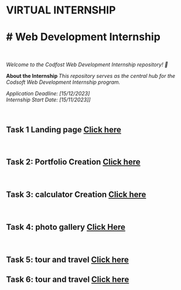 # VIRTUAL INTERNSHIP
<p>
<h1># Web Development Internship</h1>
<br>

  
  <i> Welcome to the Codfost Web Development Internship repository! 🚀 </i>  </p>
<strong>About the Internship  </strong><i> This repository serves as the central hub for the Codsoft Web Development Internship program.</i>
<br>
<p><i>
Application Deadline: [15/12/2023] 
  <br>
Internship Start Date: [15/11/2023]]
</i></p>

<br>
<h2>Task 1 Landing page 
<a href="https://6557aeabfc11050932761909--leafy-khapse-aa8ecc.netlify.app/">  Click here</a></h2>
<br>
<h2> Task 2: Portfolio Creation <a href="https://656632bd2d35440326ba95c9--sage-muffin-bc186b.netlify.app/">  Click here</a></h2>
<br>
<h2>  Task 3:  calculator Creation <a href="https://6559f88751cc1b25a23ba276--flourishing-naiad-87fe45.netlify.app/">  Click here</a></h2>
<br>
<h2> Task 4:  photo gallery 
<a href="https://65d2f8242c9d7ac277770ba9--effervescent-cascaron-2ce016.netlify.app/">  Click Here</a></h2>
<br>

<h2>Task 5:  tour and travel 
<a href="https://65fec9187fedfff1775437dc--stellar-pavlova-0e96d9.netlify.app/">  Click here</a></h2>
<p>

<h2>Task 6:  tour and travel  <a href="https://657f23e77a73980c9e1d3f52--monumental-sable-b93c5f.netlify.app/"> Click here</a></h2>
<p>






